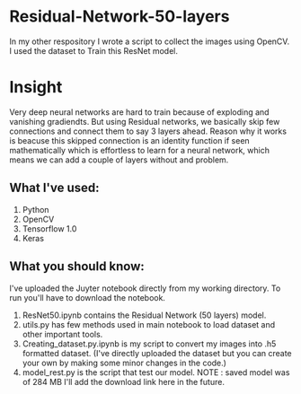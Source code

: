 # Residual-Network-50-layers

In my other respository I wrote a script to collect the images using OpenCV.
I used the dataset to Train this ResNet model.

# Insight
Very deep neural networks are hard to train because of exploding and vanishing gradiendts. But using Residual networks, we basically skip few connections and connect them to say 3 layers ahead. 
Reason why it works is beacuse this skipped connection is an identity function if seen mathematically which is effortless to learn for a neural network, which means we can add a couple of layers without and problem.

## What I've used:
  1. Python
  2. OpenCV
  3. Tensorflow 1.0
  4. Keras
  
## What you should know:
I've uploaded the Juyter notebook directly from my working directory. To run you'll have to download the notebook.

 1. ResNet50.ipynb contains the Residual Network (50 layers) model.
 2. utils.py has few methods used in main notebook to load dataset and other important tools.
 3. Creating_dataset.py.ipynb is my script to convert my images into .h5 formatted dataset. (I've directly uploaded the dataset     but you can create your own by making some minor changes in the code.)
 4. model_rest.py is the script that test our model.
  NOTE : saved model was of 284 MB I'll add the download link here in the future.
 
